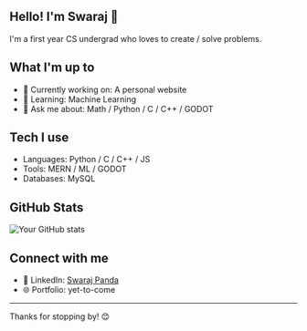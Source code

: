 ## Hello! I'm Swaraj 👋

I'm a first year CS undergrad who loves to create / solve problems.

## What I'm up to
- 🔭 Currently working on: A personal website
- 🌱 Learning: Machine Learning
- 💬 Ask me about: Math / Python / C / C++ / GODOT

## Tech I use
- Languages: Python / C / C++ / JS
- Tools: MERN / ML / GODOT
- Databases: MySQL

## GitHub Stats
![Your GitHub stats](https://github-readme-stats.vercel.app/api?username=SwarajFr&show_icons=true)

## Connect with me
- 💼 LinkedIn: [Swaraj Panda](https://www.linkedin.com/in/swarajxpanda/)
- 🌐 Portfolio: yet-to-come

---
Thanks for stopping by! 😊
